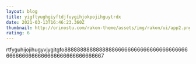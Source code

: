 ```yaml
---
layout: blog
title: yigftyughgiyftdjfuygihjokpojihguytrdx
date: 2021-03-13T16:46:23.360Z
thumbnail: http://orinostu.com/rakon-theme/assets/img/rakon/ui/app2.png
rating: 6
---
```

rtfyguhijojihugyvjygitgfo8888888888888888666666666666666666666666666666666666666666666666666667